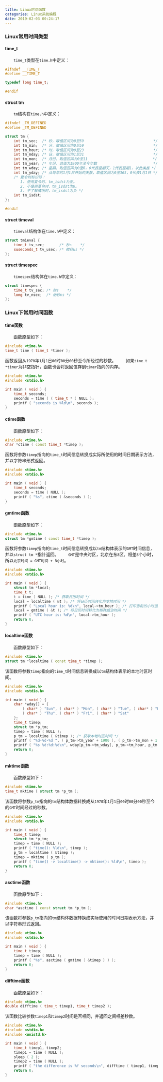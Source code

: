 ```yaml
---
title: Linux时间函数
categories: Linux系统编程
date: 2019-02-03 00:24:17
---
```

### Linux常用时间类型

#### time_t

&emsp;&emsp;`time_t`类型在`time.h`中定义：<!--more-->

``` cpp
#ifndef __TIME_T
#define __TIME_T

typedef long time_t;

#endif
```

#### struct tm

&emsp;&emsp;`tm`结构在`time.h`中定义：

``` cpp
#ifndef _TM_DEFINED
#define _TM_DEFINED

struct tm {
    int tm_sec;  /* 秒，取值区间为0至59                                */
    int tm_min;  /* 分，取值区间为0至59                                */
    int tm_hour; /* 时，取值区间为0至23                                */
    int tm_mday; /* 日，取值区间为1至31                                */
    int tm_mon;  /* 月份，取值区间为0至11                              */
    int tm_year; /* 年份，其值为1900年至今年数                          */
    int tm_wday; /* 星期，取值区间为0至6，0代表星期天，1代表星期1，以此类推 */
    int tm_yday; /* 从每年的1月1日开始的天数，取值区间为0至365，0代表1月1日 */
    /* 夏令时标识符：
       1. 使用夏令时，tm_isdst为正。
       2. 不使用夏令时，tm_isdst为0。
       3. 不了解情况时，tm_isdst为负 */
    int tm_isdst;
};

#endif
```

#### struct timeval

&emsp;&emsp;`timeval`结构体在`time.h`中定义：

``` cpp
struct tmieval {
    time_t tv_sec;       /* 秒s    */
    suseconds_t tv_usec; /* 微秒us */
};
```

#### struct timespec

&emsp;&emsp;`timespec`结构体在`time.h`中定义：

``` cpp
struct timespec {
    time_t tv_sec; /* 秒s    */
    long tv_nsec;  /* 纳秒ns */
};
```

### Linux下常用时间函数

#### time函数

&emsp;&emsp;函数原型如下：

``` cpp
#include <time.h>
time_t time ( time_t *timer );
```

函数返回从`1970`年`1`月`1`日`00`时`00`分`00`秒至今所经过的秒数。
&emsp;&emsp;如果`time_t *timer`为非空指针，函数也会将返回值存到`timer`指向的内存。

``` cpp
#include <time.h>
#include <stdio.h>

int main ( void ) {
    time_t seconds;
    seconds = time ( ( time_t * ) NULL );
    printf ( "seconds is %ld\n", seconds );
}
```

#### ctime函数

&emsp;&emsp;函数原型如下：

``` cpp
#include <time.h>
char *ctime ( const time_t *timep );
```

函数将参数`timep`指向的`time_t`时间信息转换成实际所使用的时间日期表示方法，并以字符串形式返回。

``` cpp
#include <time.h>
#include <stdio.h>

int main ( void ) {
    time_t seconds;
    seconds = time ( NULL );
    printf ( "%s", ctime ( &seconds ) );
}
```

#### gmtime函数

&emsp;&emsp;函数原型如下：

``` cpp
#include <time.h>
struct tm *gmtime ( const time_t *timep );
```

函数将参数`timep`指向的`time_t`时间信息转换成以`tm`结构体表示的`GMT`时间信息，并以`struct tm *`指针返回。
&emsp;&emsp;`GMT`是中央时区，北京在东`8`区，相差`8`个小时，所以`北京时间 = GMT时间 + 8小时`。

``` cpp
#include <time.h>
#include <stdio.h>

int main ( void ) {
    struct tm *local;
    time_t t;
    t = time ( NULL ); /* 获取日历时间 */
    local = localtime ( &t ); /* 将日历时间转化为本地时间 */
    printf ( "Local hour is: %d\n", local->tm_hour ); /* 打印当前的小时值 */
    local = gmtime ( &t ); /* 将日历时间转化为格林威治时间 */
    printf ( "UTC hour is: %d\n", local->tm_hour );
    return 0;
}
```

#### localtime函数

&emsp;&emsp;函数原型如下：

``` cpp
#include <time.h>
struct tm *localtime ( const time_t *timep );
```

该函数将参数`timep`指向的`time_t`时间信息转换成以`tm`结构体表示的本地时区时间。

``` cpp
#include <time.h>
#include <stdio.h>

int main ( void ) {
    char *wday[] = {
        ( char* ) "Sun", ( char* ) "Mon", ( char* ) "Tue", ( char* ) "Wed",
        ( char* ) "Thu", ( char* ) "Fri", ( char* ) "Sat"
    };
    time_t timep;
    struct tm *p_tm;
    timep = time ( NULL );
    p_tm = localtime ( &timep ); /* 获取本地时区时间 */
    printf ( "%d-%d-%d ", ( p_tm->tm_year + 1900 ), ( p_tm->tm_mon + 1 ), p_tm->tm_mday );
    printf ( "%s %d:%d:%d\n", wday[p_tm->tm_wday], p_tm->tm_hour, p_tm->tm_min, p_tm->tm_sec );
    return 0;
}
```

#### mktime函数

&emsp;&emsp;函数原型如下：

``` cpp
#include <time.h>
time_t mktime ( struct tm *p_tm );
```

该函数将参数`p_tm`指向的`tm`结构体数据转换成从`1970`年`1`月`1`日`00`时`00`分`00`秒至今的`GMT`时间经过的秒数。

``` cpp
#include <time.h>
#include <stdio.h>

int main ( void ) {
    time_t timep;
    struct tm *p_tm;
    timep = time ( NULL );
    printf ( "time(): %ld\n", timep );
    p_tm = localtime ( &timep );
    timep = mktime ( p_tm );
    printf ( "time() -> localtime() -> mktime(): %ld\n", timep );
    return 0;
}
```

#### asctime函数

&emsp;&emsp;函数原型如下：

``` cpp
#include <time.h>
char *asctime ( const struct tm *p_tm );
```

该函数将参数`p_tm`指向的`tm`结构体数据转换成实际使用的时间日期表示方法，并以字符串形式返回。

``` cpp
#include <time.h>
#include <stdio.h>

int main ( void ) {
    time_t timep;
    timep = time ( NULL );
    printf ( "%s", asctime ( gmtime ( &timep ) ) );
    return 0;
}
```

#### difftime函数

&emsp;&emsp;函数原型如下：

``` cpp
#include <time.h>
double difftime ( time_t timep1, time_t timep2 );
```

该函数比较参数`timep1`和`timep2`时间是否相同，并返回之间相差秒数。

``` cpp
#include <time.h>
#include <stdio.h>
#include <unistd.h>

int main ( void ) {
    time_t timep1, timep2;
    timep1 = time ( NULL );
    sleep ( 2 );
    timep2 = time ( NULL );
    printf ( "the difference is %f seconds\n", difftime ( timep1, timep2 ) );
    return 0;
}
```